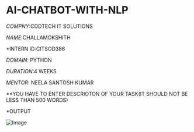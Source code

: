 # AI-CHATBOT-WITH-NLP

*COMPNY*:CODTECH IT SOLUTIONS

*NAME*:CHALLAMOKSHITH

*INTERN ID:CITSOD386

*DOMAIN*: PYTHON

*DURATION*:4 WEEKS

*MENTOR*: NEELA SANTOSH KUMAR

**YOU HAVE TO ENTER DESCRIOTON OF YOUR TASK(IT SHOULD NOT BE LESS THAN 500 WORDS)

*OUTPUT

![Image](https://github.com/user-attachments/assets/5982b4c9-a8f2-4942-9410-7489172d750e)
